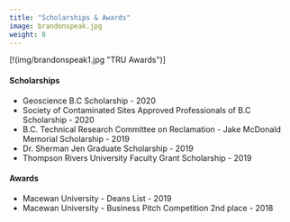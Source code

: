 ```yaml
---
title: "Scholarships & Awards"
image: brandonspeak.jpg
weight: 8
---
```

[!(img/brandonspeak1.jpg "TRU Awards")]

#### Scholarships
* Geoscience B.C Scholarship - 2020
* Society of Contaminated Sites Approved Professionals of B.C Scholarship - 2020
* B.C. Technical Research Committee on Reclamation - Jake McDonald Memorial Scholarship - 2019
* Dr. Sherman Jen Graduate Scholarship - 2019
* Thompson Rivers University Faculty Grant Scholarship - 2019

#### Awards
* Macewan University - Deans List - 2019
* Macewan University - Business Pitch Competition 2nd place - 2018






